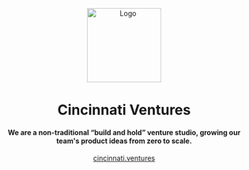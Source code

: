
<div align="center">
 <img width="150" height="150" src="https://user-images.githubusercontent.com/68653294/201412050-25a0b4e1-e2a2-4aa1-ab18-dac0066da2e5.png" alt="Logo">
</div>

<h1 align='center'>Cincinnati Ventures</h1>
<h4 align='center'>We are a non-traditional
“build and hold” venture studio, 
growing our team's product 
ideas from zero to scale.</h4>
<div align='center'>
<a href='https://cincinnati.ventures/' target='_blank'>cincinnati.ventures</a>
</div>

